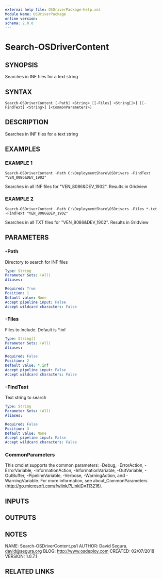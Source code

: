 ```yaml
---
external help file: OSDriverPackage-help.xml
Module Name: OSDriverPackage
online version:
schema: 2.0.0
---
```


# Search-OSDriverContent

## SYNOPSIS
Searches in INF files for a text string

## SYNTAX

```
Search-OSDriverContent [-Path] <String> [[-Files] <String[]>] [[-FindText] <String>] [<CommonParameters>]
```

## DESCRIPTION
Searches in INF files for a text string

## EXAMPLES

### EXAMPLE 1
```
Search-OSDriverContent -Path C:\DeploymentShare\OSDrivers -FindText "VEN_8086&DEV_1902"
```

Searches in all INF files for "VEN_8086&DEV_1902".
Results in Gridview

### EXAMPLE 2
```
Search-OSDriverContent -Path C:\DeploymentShare\OSDrivers -Files *.txt -FindText "VEN_8086&DEV_1902"
```

Searches in all TXT files for "VEN_8086&DEV_1902".
Results in Gridview

## PARAMETERS

### -Path
Directory to search for INF files

```yaml
Type: String
Parameter Sets: (All)
Aliases:

Required: True
Position: 1
Default value: None
Accept pipeline input: False
Accept wildcard characters: False
```

### -Files
Files to Include.
Default is *.inf

```yaml
Type: String[]
Parameter Sets: (All)
Aliases:

Required: False
Position: 2
Default value: *.inf
Accept pipeline input: False
Accept wildcard characters: False
```

### -FindText
Text string to search

```yaml
Type: String
Parameter Sets: (All)
Aliases:

Required: False
Position: 3
Default value: None
Accept pipeline input: False
Accept wildcard characters: False
```

### CommonParameters
This cmdlet supports the common parameters: -Debug, -ErrorAction, -ErrorVariable, -InformationAction, -InformationVariable, -OutVariable, -OutBuffer, -PipelineVariable, -Verbose, -WarningAction, and -WarningVariable.
For more information, see about_CommonParameters (http://go.microsoft.com/fwlink/?LinkID=113216).

## INPUTS

## OUTPUTS

## NOTES
NAME:	Search-OSDriverContent.ps1
AUTHOR:	David Segura, david@segura.org
BLOG:	http://www.osdeploy.com
CREATED:	02/07/2018
VERSION:	1.0.7.1

## RELATED LINKS
